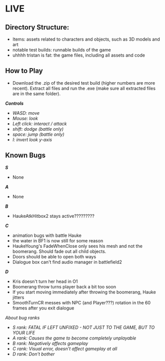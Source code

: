 # LIVE

## Directory Structure:

- Items: assets related to characters and objects, such as 3D models and art
- notable test builds: runnable builds of the game
- uhhhh tristan is fat: the game files, including all assets and code

## How to Play
- Download the .zip of the desired test build (higher numbers are more recent). Extract all files and run the .exe (make sure all extracted files are in the same folder).

***Controls***
- *WASD: move*
- *Mouse: look*
- *Left click: interact / attack*
- *shift: dodge (battle only)*
- *space: jump (battle only)*
- *I: invert look y-axis*

## Known Bugs

***S***

- None

***A***

- None

***B***

- HaukeAtkHitbox2 stays active?????????

***C***

- animation bugs with battle Hauke
- the water in BF1 is now still for some reason
- HaukeYoung's FadeWhenClose only sees his mesh and not the boomerang. Should fade out all child objects.
- Doors should be able to open both ways
- Dialogue box can't find audio manager in battlefield2

***D***

- Kris doesn't turn her head in O1
- Boomerang throw turns player back a bit too soon
- If you start moving immediately after throwing the boomerang, Hauke jitters
- SmoothTurnCR messes with NPC (and Player???) rotation in the 60 frames after you exit dialogue

*About bug ranks*
- *S rank: FATAL IF LEFT UNFIXED - NOT JUST TO THE GAME, BUT TO YOUR LIFE*
- *A rank: Causes the game to become completely unplayable*
- *B rank: Negatively affects gameplay*
- *C rank: Visual error, doesn't affect gameplay at all*
- *D rank: Don't bother*
